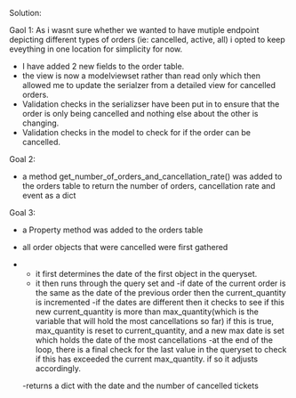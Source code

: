 Solution:

Gaol 1:
As i wasnt sure whether we wanted to have mutiple endpoint depicting different types of orders (ie: cancelled, active, all) i opted to keep eveything in one location for simplicity for now. 
- I have added 2 new fields to the order table.
- the view is now a modelviewset rather than read only which then allowed me to update the serialzer from a detailed view for cancelled orders.
- Validation checks in the serializser have been put in to ensure that the order is only being cancelled and nothing else about the other is changing.
- Validation checks in the model to check for if the order can be cancelled.

Goal 2:
- a method get_number_of_orders_and_cancellation_rate() was added to the orders table to return the number of orders, cancellation rate and event as a dict

Goal 3:
- a Property method was added to the orders table
- all order objects that were cancelled were first gathered
- - it first determines the date of the first object in the queryset.
  - it then runs through the query set and
       -if date of the current order is the same as the date of the previous order then the current_quantity is incremented
       -if the dates are different then it checks to see if this new current_quantity is more than max_quantity(which is the variable that will hold the most cancellations so far)
          if this is true, max_quantity is reset to current_quantity, and a new max date is set which holds the date of the most cancellations
    -at the end of the loop, there is a final check for the last value in the queryset to check if this has exceeded the current max_quantity. if so it adjusts accordingly.

  -returns a dict with the date and the number of cancelled tickets

  

